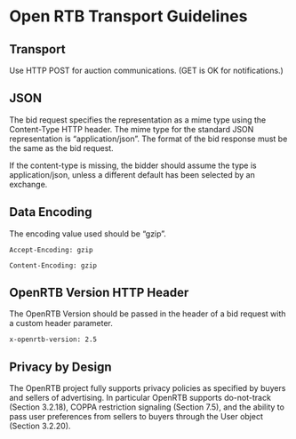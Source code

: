 # Open RTB Transport Guidelines

## Transport

Use HTTP POST for auction communications. (GET is OK for notifications.)

## JSON

The bid request specifies the representation as a mime type using the
Content-Type HTTP header. The mime type for the standard JSON representation is
“application/json”. The format of the bid response must be the same as
the bid request.

If the content-type is missing, the bidder should assume the type is
application/json, unless a different default has been selected by an exchange.

## Data Encoding

The encoding value used should be “gzip”.
```
Accept-Encoding: gzip

Content-Encoding: gzip
```
     
## OpenRTB Version HTTP Header

The OpenRTB Version should be passed in the header of a bid request with a
custom header parameter.
```
x-openrtb-version: 2.5
```

## Privacy by Design

The OpenRTB project fully supports privacy policies as specified by buyers and
sellers of advertising. In particular OpenRTB supports do-not-track (Section
3.2.18), COPPA restriction signaling (Section 7.5), and the ability to pass user
preferences from sellers to buyers through the User object (Section 3.2.20).
